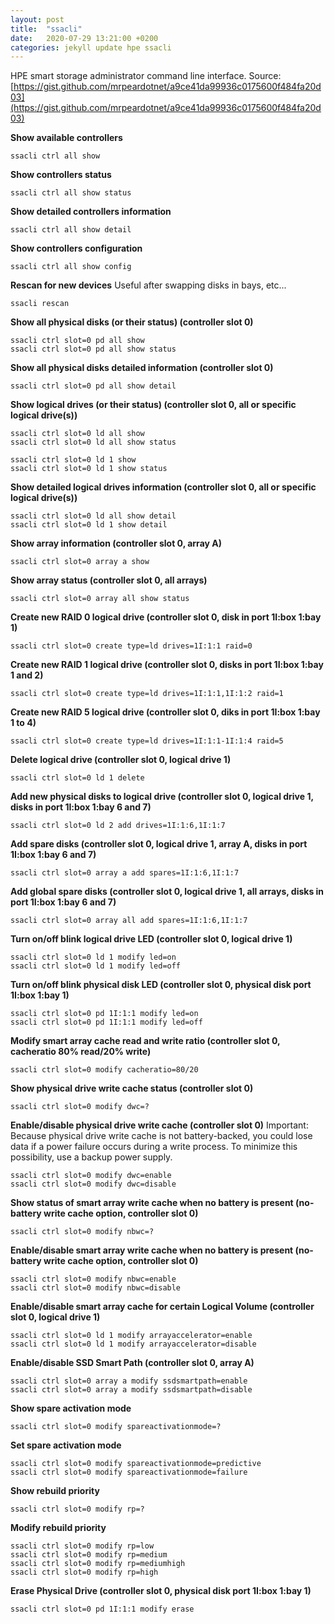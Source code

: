 ```yaml
---
layout: post
title:  "ssacli"
date:   2020-07-29 13:21:00 +0200
categories: jekyll update hpe ssacli
---
```

HPE smart storage administrator command line interface.
Source: [https://gist.github.com/mrpeardotnet/a9ce41da99936c0175600f484fa20d03](https://gist.github.com/mrpeardotnet/a9ce41da99936c0175600f484fa20d03)

**Show available controllers**

	ssacli ctrl all show

**Show controllers status**

	ssacli ctrl all show status

**Show detailed controllers information**

	ssacli ctrl all show detail

**Show controllers configuration**

	ssacli ctrl all show config

**Rescan for new devices**
Useful after swapping disks in bays, etc...
	
	ssacli rescan

**Show all physical disks (or their status) (controller slot 0)**

	ssacli ctrl slot=0 pd all show
	ssacli ctrl slot=0 pd all show status

**Show all physical disks detailed information (controller slot 0)**
	
	ssacli ctrl slot=0 pd all show detail

**Show logical drives (or their status) (controller slot 0, all or specific logical drive(s))**

	ssacli ctrl slot=0 ld all show
	ssacli ctrl slot=0 ld all show status
	
	ssacli ctrl slot=0 ld 1 show
	ssacli ctrl slot=0 ld 1 show status

**Show detailed logical drives information (controller slot 0, all or specific logical drive(s))**

	ssacli ctrl slot=0 ld all show detail
	ssacli ctrl slot=0 ld 1 show detail

**Show array information (controller slot 0, array A)**	

	ssacli ctrl slot=0 array a show

**Show array status (controller slot 0, all arrays)**	

	ssacli ctrl slot=0 array all show status

**Create new RAID 0 logical drive (controller slot 0, disk in port 1I:box 1:bay 1)**

	ssacli ctrl slot=0 create type=ld drives=1I:1:1 raid=0

**Create new RAID 1 logical drive (controller slot 0, disks in port 1I:box 1:bay 1 and 2)**
	
	ssacli ctrl slot=0 create type=ld drives=1I:1:1,1I:1:2 raid=1

**Create new RAID 5 logical drive  (controller slot 0, diks in port 1I:box 1:bay 1 to 4)**

	ssacli ctrl slot=0 create type=ld drives=1I:1:1-1I:1:4 raid=5

**Delete logical drive (controller slot 0, logical drive 1)**

	ssacli ctrl slot=0 ld 1 delete

**Add new physical disks to logical drive (controller slot 0, logical drive 1, disks in port 1I:box 1:bay 6 and 7)**

	ssacli ctrl slot=0 ld 2 add drives=1I:1:6,1I:1:7

**Add spare disks (controller slot 0, logical drive 1, array A, disks in port 1I:box 1:bay 6 and 7)**

	ssacli ctrl slot=0 array a add spares=1I:1:6,1I:1:7

**Add global spare disks (controller slot 0, logical drive 1, all arrays, disks in port 1I:box 1:bay 6 and 7)**

	ssacli ctrl slot=0 array all add spares=1I:1:6,1I:1:7

**Turn on/off blink logical drive LED (controller slot 0, logical drive 1)**

	ssacli ctrl slot=0 ld 1 modify led=on
	ssacli ctrl slot=0 ld 1 modify led=off

**Turn on/off blink physical disk LED (controller slot 0, physical disk port 1I:box 1:bay 1)**  
	
	ssacli ctrl slot=0 pd 1I:1:1 modify led=on
	ssacli ctrl slot=0 pd 1I:1:1 modify led=off

**Modify smart array cache read and write ratio (controller slot 0, cacheratio 80% read/20% write)**  

	ssacli ctrl slot=0 modify cacheratio=80/20

**Show physical drive write cache status (controller slot 0)** 

	ssacli ctrl slot=0 modify dwc=?

**Enable/disable physical drive write cache (controller slot 0)** 
Important: Because physical drive write cache is not battery-backed, you could lose data if a power failure occurs during a write process. To minimize this possibility, use a backup power supply.

	ssacli ctrl slot=0 modify dwc=enable
	ssacli ctrl slot=0 modify dwc=disable

**Show status of smart array write cache when no battery is present (no-battery write cache option, controller slot 0)**

	ssacli ctrl slot=0 modify nbwc=?

**Enable/disable smart array write cache when no battery is present (no-battery write cache option, controller slot 0)**

	ssacli ctrl slot=0 modify nbwc=enable
	ssacli ctrl slot=0 modify nbwc=disable

**Enable/disable smart array cache for certain Logical Volume (controller slot 0, logical drive 1)**
	
	ssacli ctrl slot=0 ld 1 modify arrayaccelerator=enable
	ssacli ctrl slot=0 ld 1 modify arrayaccelerator=disable

**Enable/disable SSD Smart Path (controller slot 0, array A)**
	
	ssacli ctrl slot=0 array a modify ssdsmartpath=enable
	ssacli ctrl slot=0 array a modify ssdsmartpath=disable

**Show spare activation mode**

	ssacli ctrl slot=0 modify spareactivationmode=?

**Set spare activation mode**

	ssacli ctrl slot=0 modify spareactivationmode=predictive
	ssacli ctrl slot=0 modify spareactivationmode=failure

**Show rebuild priority**
	
	ssacli ctrl slot=0 modify rp=?
	
**Modify rebuild priority**

	ssacli ctrl slot=0 modify rp=low
	ssacli ctrl slot=0 modify rp=medium
	ssacli ctrl slot=0 modify rp=mediumhigh
	ssacli ctrl slot=0 modify rp=high

**Erase Physical Drive (controller slot 0, physical disk port 1I:box 1:bay 1)**  

	ssacli ctrl slot=0 pd 1I:1:1 modify erase